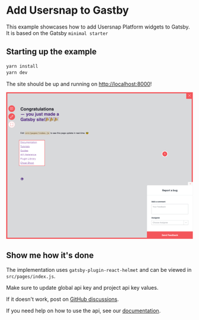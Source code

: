 # Add Usersnap to Gastby

This example showcases how to add Usersnap Platform widgets to Gatsby.
 It is based on the Gatsby `minimal starter`

## Starting up the example

```bash
yarn install
yarn dev
```
The site should be up and running on [http://localhost:8000](http://localhost:8000)! 

![Example](./example.png "Example")

## Show me how it's done
The implementation uses `gatsby-plugin-react-helmet` and can be viewed in `src/pages/index.js`. 

Make sure to update global api key and project api key values.
 
If it doesn't work, post on [GitHub discussions](https://github.com/usersnap/public/issues).

If you need help on how to use the api, see our [documentation](https://help.usersnap.com/docs/flexible-use-cases-for-global-snippet).
